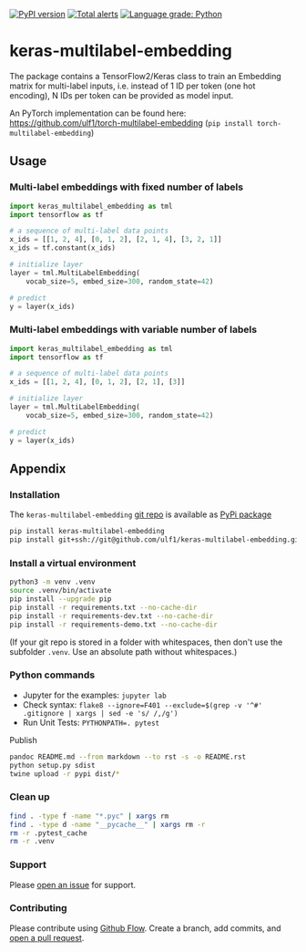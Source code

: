 [![PyPI version](https://badge.fury.io/py/keras-multilabel-embedding.svg)](https://badge.fury.io/py/keras-multilabel-embedding)
[![Total alerts](https://img.shields.io/lgtm/alerts/g/ulf1/keras-multilabel-embedding.svg?logo=lgtm&logoWidth=18)](https://lgtm.com/projects/g/ulf1/keras-multilabel-embedding/alerts/)
[![Language grade: Python](https://img.shields.io/lgtm/grade/python/g/ulf1/keras-multilabel-embedding.svg?logo=lgtm&logoWidth=18)](https://lgtm.com/projects/g/ulf1/keras-multilabel-embedding/context:python)

# keras-multilabel-embedding
The package contains a TensorFlow2/Keras class to train an Embedding matrix for multi-label inputs, i.e. instead of 1 ID per token (one hot encoding), N IDs per token can be provided as model input.


An PyTorch implementation can be found here:
https://github.com/ulf1/torch-multilabel-embedding
(`pip install torch-multilabel-embedding`)

## Usage

### Multi-label embeddings with fixed number of labels
```py
import keras_multilabel_embedding as tml
import tensorflow as tf

# a sequence of multi-label data points
x_ids = [[1, 2, 4], [0, 1, 2], [2, 1, 4], [3, 2, 1]]
x_ids = tf.constant(x_ids)

# initialize layer
layer = tml.MultiLabelEmbedding(
    vocab_size=5, embed_size=300, random_state=42)

# predict
y = layer(x_ids)
```

### Multi-label embeddings with variable number of labels

```py
import keras_multilabel_embedding as tml
import tensorflow as tf

# a sequence of multi-label data points
x_ids = [[1, 2, 4], [0, 1, 2], [2, 1], [3]]

# initialize layer
layer = tml.MultiLabelEmbedding(
    vocab_size=5, embed_size=300, random_state=42)

# predict
y = layer(x_ids)
```


## Appendix

### Installation
The `keras-multilabel-embedding` [git repo](http://github.com/ulf1/keras-multilabel-embedding) is available as [PyPi package](https://pypi.org/project/keras-multilabel-embedding)

```sh
pip install keras-multilabel-embedding
pip install git+ssh://git@github.com/ulf1/keras-multilabel-embedding.git
```

### Install a virtual environment

```sh
python3 -m venv .venv
source .venv/bin/activate
pip install --upgrade pip
pip install -r requirements.txt --no-cache-dir
pip install -r requirements-dev.txt --no-cache-dir
pip install -r requirements-demo.txt --no-cache-dir
```

(If your git repo is stored in a folder with whitespaces, then don't use the subfolder `.venv`. Use an absolute path without whitespaces.)

### Python commands

* Jupyter for the examples: `jupyter lab`
* Check syntax: `flake8 --ignore=F401 --exclude=$(grep -v '^#' .gitignore | xargs | sed -e 's/ /,/g')`
* Run Unit Tests: `PYTHONPATH=. pytest`

Publish

```sh
pandoc README.md --from markdown --to rst -s -o README.rst
python setup.py sdist 
twine upload -r pypi dist/*
```

### Clean up 

```sh
find . -type f -name "*.pyc" | xargs rm
find . -type d -name "__pycache__" | xargs rm -r
rm -r .pytest_cache
rm -r .venv
```


### Support
Please [open an issue](https://github.com/ulf1/keras-multilabel-embedding/issues/new) for support.


### Contributing
Please contribute using [Github Flow](https://guides.github.com/introduction/flow/). Create a branch, add commits, and [open a pull request](https://github.com/ulf1/keras-multilabel-embedding/compare/).
